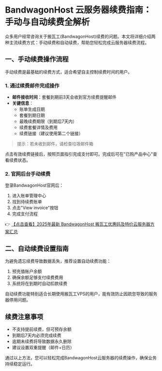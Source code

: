 # BandwagonHost 云服务器续费指南：手动与自动续费全解析

众多用户经常咨询关于搬瓦工(BandwagonHost)续费的问题。本文将详细介绍两种主流续费方式：手动续费和自动续费，帮助您轻松完成云服务器续费流程。

## 一、手动续费操作流程

手动续费是最基础的续费方式，适合希望自主控制续费时间的用户。

### 1. 通过续费邮件完成操作

- **邮件接收时间**：套餐到期前3天会收到官方续费提醒邮件
- **关键信息**：
  - 账单生成日期
  - 套餐到期日期
  - 最晚续费期限（到期后7天内）
  - 续费套餐详情及费用
  - 续费链接（建议使用第二个链接）

> 提示：若未收到邮件，请检查垃圾邮件箱

点击有效续费链接后，按照页面指引完成支付即可。完成后可在"已购产品中心"查看续费状态。

### 2. 官网后台手动续费

登录BandwagonHost官网后：
1. 进入账单管理中心
2. 找到待续费账单
3. 点击"View invoice"按钮
4. 完成支付流程

👉 [【点击查看】2025年最新 BandwagonHost 搬瓦工优惠码及特价云服务器方案汇总](https://bit.ly/banwagon)

## 二、自动续费设置指南

为避免遗忘续费导致数据丢失，推荐设置自动续费功能：

1. 预充值账户余额
2. 确保余额足够支付续费费用
3. 系统将在到期时自动扣款续费

自动续费功能特别适合长期使用搬瓦工VPS的用户，能有效防止因疏忽导致的服务器停用问题。

## 续费注意事项

- 不支持提前续费，但可预存余额
- 到期后7天内必须完成续费
- 逾期未续费将导致数据永久删除
- 建议设置双重提醒（邮件+日历）

通过以上方法，您可以轻松完成BandwagonHost云服务器的续费操作，确保业务持续稳定运行。